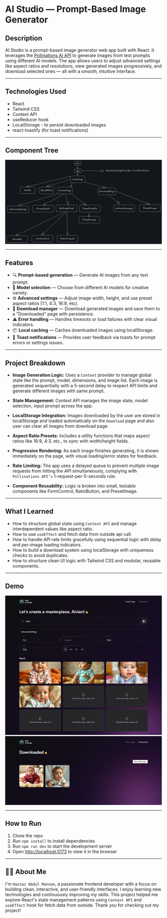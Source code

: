 # AI Studio — Prompt-Based Image Generator

## Description

AI Studio is a prompt-based image generator web app built with React. It leverages the [Pollinations AI API](https://github.com/pollinations/pollinations/blob/master/APIDOCS.md#generate-image-api-%EF%B8%8F) to generate images from text prompts using different AI models. The app allows users to adjust advanced settings like aspect ratios and resolutions, view generated images progressively, and download selected ones — all with a smooth, intuitive interface.

---

## Technologies Used

- React
- Tailwind CSS
- Context API
- useReducer hook
- LocalStorage - to persist downloaded images
- react-toastify (for toast notifications)

---

## Component Tree

![Component Tree](./src/assets/ss/component_tree.png)

---

## Features

- 🔍 **Prompt-based generation** — Generate AI images from any text prompt.
- 🧠 **Model selection** — Choose from different AI models for creative variety.
- ⚙️ **Advanced settings** — Adjust image width, height, and use preset aspect ratios (1:1, 4:3, 16:9, etc).
- 💾 **Download manager** — Download generated images and save them to a "Downloaded" page with persistence.
- ⚠️ **Error handling** — Handles timeouts or load failures with clear visual indicators.
- 📦 **Local caching** — Caches downloaded images using localStorage.
- 🔔 **Toast notifications** — Provides user feedback via toasts for prompt errors or settings issues.

---

## Project Breakdown

- **Image Generation Logic:** Uses a `Context` provider to manage global state like the prompt, model, dimensions, and image list. Each image is generated sequentially with a 5-second delay to respect API limits and generate different images with same prompt.

- **State Management:** Context API manages the image state, model selection, input prompt across the app.

- **LocalStorage Integration:** Images downloaded by the user are stored in localStorage and loaded automatically on the `Download` page and also user can clear all images from download page.

- **Aspect Ratio Presets:** Includes a utility functions that maps aspect ratios like 16:9, 4:3, etc., to sync with width/height fields.

- **Progressive Rendering:** As each image finishes generating, it is shown immediately on the page, with visual loading/error states for feedback.

- **Rate Limiting:** The app uses a delayed queue to prevent multiple image requests from hitting the API simultaneously, complying with `Pollinations API’s` 1-request-per-5-seconds rule.

- **Component Reusability:** Logic is broken into small, testable components like FormControl, RatioButton, and PresetImage.

---

## What I Learned

- How to structure global state using `Context API` and manage interdependent values like aspect ratio.
- How to use `useEffect` and fetch data from outside api call.
- How to handle API rate limits gracefully using sequential logic with delay and per-image loading indicators.
- How to build a download system using localStorage with uniqueness checks to avoid duplicates.
- How to structure clean UI logic with Tailwind CSS and modular, reusable components.

---

## Demo

![App Screenshot](./src/assets/ss/create-page.png)
![App Screenshot](./src/assets/ss/download-page.png)

---

## How to Run

1. Clone the repo
2. Run `npm install` to install dependencies
3. Run `npm run dev` to start the development server
4. Open [http://localhost:5173](http://localhost:5173) to view it in the browser

---

## 🙋‍♂️ About Me

I'm `Hazzaz Abdul Mannan`, a passionate frontend developer with a focus on building clean, interactive, and user-friendly interfaces. I enjoy learning new technologies and continuously improving my skills. This project helped me explore React's state management patterns using `Context API` and `useEffect` hook for fetch data from outside.
Thank you for checking out my project!

